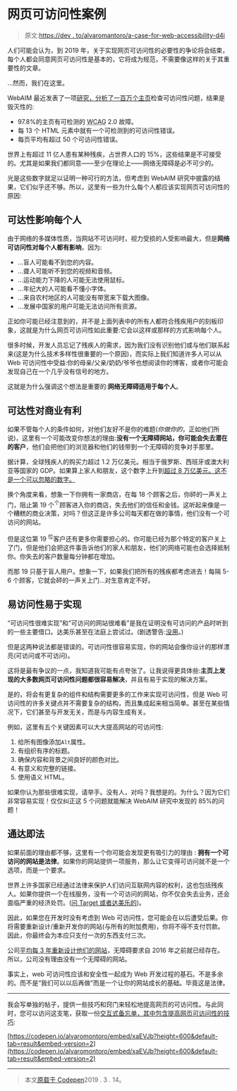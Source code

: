# 网页可访问性案例

> 原文:[https://dev . to/alvaromantoro/a-case-for-web-accessibility-d4i](https://dev.to/alvaromontoro/a-case-for-web-accessibility-d4i)

人们可能会认为，到 2019 年，关于实现网页可访问性的必要性的争论将会结束，每个人都会同意网页可访问性是基本的，它将成为规范，不需要像这样的关于其重要性的文章。

...然而，我们在这里。

WebAIM 最近发表了一项[研究，分析了一百万个主页](https://webaim.org/projects/million/)检查可访问性问题，结果是毁灭性的:

*   97.8%的主页有可检测的 <abbr title="Web Content Accessibility Guidelines">WCAG</abbr> 2.0 故障。
*   每 13 个 <abbr>HTML</abbr> 元素中就有一个可检测到的可访问性错误。
*   每页平均有超过 50 个可访问性错误。

世界上有超过 11 亿人患有某种残疾，占世界人口的 15%，这些结果是不可接受的。尤其是如果我们都同意——至少在理论上——网络无障碍是必不可少的。

光是这些数字就足以证明一种可行的方法，但考虑到 WebAIM 研究中披露的结果，它们似乎还不够。所以，这里有一些为什么每个人都应该实现网页可访问性的原因:

## [](#accessibility-affects-everyone)可达性影响每个人

由于网络的多媒体性质，当网站不可访问时，视力受损的人受影响最大，但是**网络可访问性对每个人都有影响**，因为:

*   ...盲人可能看不到您的内容。
*   ...聋人可能听不到您的视频和音频。
*   ...运动能力下降的人可能无法使用鼠标。
*   ...年纪大的人可能看不懂小字体。
*   ...来自农村地区的人可能没有带宽来下载大图像。
*   ...发展中国家的用户可能无法访问所有资源。

正如你可能已经注意到的，并不是上面列表中的所有人都符合残疾用户的刻板印象，这就是为什么网页可访问性如此重要:它会以这样或那样的方式影响每个人。

很多时候，开发人员忘记了残疾人的需求，因为我们没有识别他们或与他们联系起来(这是为什么技术多样性很重要的一个原因)，而实际上我们知道许多人可以从 Web 可访问性中受益:你的母亲/父亲/奶奶/爷爷也想阅读你的博客，或者你可能会发现自己在一个几乎没有信号的地方。

这就是为什么强调这个想法是重要的:**网络无障碍适用于每个人**。

## [](#accessibility-is-good-for-business)可达性对商业有利

如果不管每个人的条件如何，对他们友好不是你的难题(*你做你的*，正如他们所说)，这里有一个可能改变你想法的理由:**没有一个无障碍网站，你可能会失去潜在的客户**，他们会把他们的浏览器和他们的钱带到一个无障碍的竞争对手那里。

据计算，全球残疾人的购买力超过 1.2 万亿美元。相当于俄罗斯、西班牙或澳大利亚等国家的 GDP。如果算上家人和朋友，这个数字上升到[超过 8 万亿美元。这不是一个可以忽略的数字。](https://www.itworld.com/article/2701645/8-trillion-reasons-to-make-your-technology-accessible.html)

换个角度来看，想象一下你拥有一家商店，在每 18 个顾客之后，你砰的一声关上门，阻止第 19 个<sup>个</sup>顾客进入你的商店，失去他们的信任和金钱。这听起来像是一个糟糕的商业决策，对吗？但这正是许多公司每天都在做的事情，他们没有一个可访问的网站。

但是这位第 19 <sup>位</sup>客户还有更多你需要担心的。你可能已经为那个特定的客户关上了门，但是他们会把这件事告诉他们的家人和朋友，他们的网络可能也会选择抵制你。你失去的客户数量每分钟都在增加。

而那 19 只基于盲人用户。想象一下，如果我们把所有的残疾都考虑进去！每隔 5-6 个顾客，它就会砰的一声关上门...对生意肯定不好。

## [](#accessibility-is-easy-to-implement)易访问性易于实现

“可访问性很难实现”和“可访问的网站很难看”是我在证明没有可访问的产品时听到的一些主要借口。达美乐甚至在法庭上尝试过。(剧透警告:[没用](https://www.lflegal.com/2019/01/dominos-ninth-circuit/)。)

但是这两种说法都是错误的。可访问性很容易实现，你的网站会像你设计的那样漂亮(可访问或不可访问)。

这将是最有争议的一点，我知道我可能有点夸张了。让我说得更具体些:**主页上发现的大多数网页可访问性问题都很容易解决**，并且有易于实现的解决方案。

是的，将会有更复杂的组件和结构需要更多的工作来实现可访问性，但是 Web 可访问性的许多关键点并不需要复杂的结构，而且集成起来相当简单。甚至在某些情况下，它们甚至与开发无关，而是与内容生成有关。

例如，这里有五个关键因素可以大大提高网站的可访问性:

1.  给所有图像添加`Alt`属性。
2.  有组织有序的标题。
3.  确保内容和背景之间良好的颜色对比。
4.  有意义和完整的链接。
5.  使用语义 HTML。

如果你认为那些很难实现，请举手。没有人，对吗？我想是的。为什么？因为它们非常容易实现！仅仅纠正这 5 个问题就能解决 WebAIM 研究中发现的 85%的问题！

## [](#accessibility-is-the-law)通达即法

如果前面的理由都不够，这里有一个你可能会发现更有吸引力的理由 : **拥有一个可访问的网站是法律**。如果你的网站提供一项服务，那么让它变得可访问就不是一个选项，而是一个要求。

世界上许多国家已经通过法律来保护人们访问互联网内容的权利，这也包括残疾人。如果你提供一个在线服务，没有一个可访问的网站，你不仅会失去业务，还会面临严重的经济处罚。([问 Target 或者达美乐的](https://www.w3.org/WAI/business-case/#minimize-legal-risk))。

因此，如果您在开发时没有考虑到 Web 可访问性，您可能会在以后遭受后果。你将需要重新设计/重新开发你的网站(与所有的附加费用)，你将不得不支付罚款。因此，你最终会为本应只支付一次的东西支付三次。

公司[平均每 3 年重新设计他们的网站](https://www.orbitmedia.com/blog/website-lifespan-and-you/)，无障碍要求自 2016 年之前就已经存在。所以，公司没有理由没有一个无障碍的网站。

事实上，web 可访问性应该和安全性一起成为 Web 开发过程的基石。不是多余的。而不是“我们可以以后再做”而是一个让你的网站成长的基础。毕竟这是法律。

* * *

我会写单独的帖子，提供一些技巧和窍门来轻松地提高网页的可访问性。与此同时，您可以访问这支笔，获取一份[交互式备忘单，其中包含提高网页可访问性的技巧](https://codepen.io/alvaromontoro/pen/xaEVJb):

[https://codepen.io/alvaromontoro/embed/xaEVJb?height=600&default-tab=result&embed-version=2](https://codepen.io/alvaromontoro/embed/xaEVJb?height=600&default-tab=result&embed-version=2)

* * *

> 本文[原载于 Codepen](https://codepen.io/alvaromontoro/post/a-case-for-web-accessibility)2019 . 3 . 14。